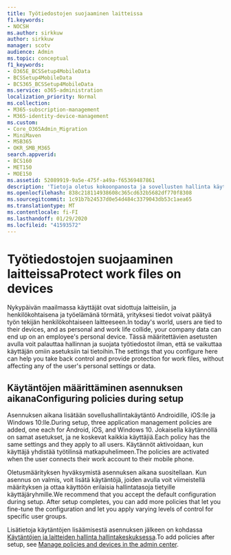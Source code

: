 ```yaml
---
title: Työtiedostojen suojaaminen laitteissa
f1.keywords:
- NOCSH
ms.author: sirkkuw
author: sirkkuw
manager: scotv
audience: Admin
ms.topic: conceptual
f1_keywords:
- O365E_BCSSetup4MobileData
- BCSSetup4MobileData
- BCS365_BCSSetup4MobileData
ms.service: o365-administration
localization_priority: Normal
ms.collection:
- M365-subscription-management
- M365-identity-device-management
ms.custom:
- Core_O365Admin_Migration
- MiniMaven
- MSB365
- OKR_SMB_M365
search.appverid:
- BCS160
- MET150
- MOE150
ms.assetid: 52089919-9a5e-475f-a49a-f65369487861
description: 'Tietoja oletus kokoonpanosta ja sovellusten hallinta käytäntöjen lisäämisestä yrityksen tietojen suojaamiseksi käyttäjien henkilökohtaisissa mobiililaitteissa. '
ms.openlocfilehash: 838c218114938608c365cd632b5682df770f8308
ms.sourcegitcommit: 1c91b7b24537d0e54d484c3379043db53c1aea65
ms.translationtype: MT
ms.contentlocale: fi-FI
ms.lasthandoff: 01/29/2020
ms.locfileid: "41593572"
---
```

# <a name="protect-work-files-on-devices"></a><span data-ttu-id="80014-103">Työtiedostojen suojaaminen laitteissa</span><span class="sxs-lookup"><span data-stu-id="80014-103">Protect work files on devices</span></span>

<span data-ttu-id="80014-104">Nykypäivän maailmassa käyttäjät ovat sidottuja laitteisiin, ja henkilökohtaisena ja työelämänä törmätä, yrityksesi tiedot voivat päätyä työn tekijän henkilökohtaiseen laitteeseen.</span><span class="sxs-lookup"><span data-stu-id="80014-104">In today's world, users are tied to their devices, and as personal and work life collide, your company data can end up on an employee's personal device.</span></span> <span data-ttu-id="80014-105">Tässä määritettävien asetusten avulla voit palauttaa hallinnan ja suojata työtiedostot ilman, että se vaikuttaa käyttäjän omiin asetuksiin tai tietoihin.</span><span class="sxs-lookup"><span data-stu-id="80014-105">The settings that you configure here can help you take back control and provide protection for work files, without affecting any of the user's personal settings or data.</span></span>
  
## <a name="configuring-policies-during-setup"></a><span data-ttu-id="80014-106">Käytäntöjen määrittäminen asennuksen aikana</span><span class="sxs-lookup"><span data-stu-id="80014-106">Configuring policies during setup</span></span>

<span data-ttu-id="80014-107">Asennuksen aikana lisätään sovellushallintakäytäntö Androidille, iOS:lle ja Windows 10:lle.</span><span class="sxs-lookup"><span data-stu-id="80014-107">During setup, three application management policies are added, one each for Android, iOS, and Windows 10.</span></span> <span data-ttu-id="80014-108">Jokaisella käytännöllä on samat asetukset, ja ne koskevat kaikkia käyttäjiä.</span><span class="sxs-lookup"><span data-stu-id="80014-108">Each policy has the same settings and they apply to all users.</span></span> <span data-ttu-id="80014-109">Käytännöt aktivoidaan, kun käyttäjä yhdistää työtilinsä matkapuhelimeen.</span><span class="sxs-lookup"><span data-stu-id="80014-109">The policies are activated when the user connects their work account to their mobile phone.</span></span>
  
<span data-ttu-id="80014-p103">Oletusmäärityksen hyväksymistä asennuksen aikana suositellaan. Kun asennus on valmis, voit lisätä käytäntöjä, joiden avulla voit viimeistellä määrityksen ja ottaa käyttöön erilaisia hallintatasoja tietyille käyttäjäryhmille.</span><span class="sxs-lookup"><span data-stu-id="80014-p103">We recommend that you accept the default configuration during setup. After setup completes, you can add more policies that let you fine-tune the configuration and let you apply varying levels of control for specific user groups.</span></span>
  
<span data-ttu-id="80014-112">Lisätietoja käytäntöjen lisäämisestä asennuksen jälkeen on kohdassa [Käytäntöjen ja laitteiden hallinta hallintakeskuksessa](manage.md).</span><span class="sxs-lookup"><span data-stu-id="80014-112">To add policies after setup, see [Manage policies and devices in the admin center](manage.md).</span></span>
